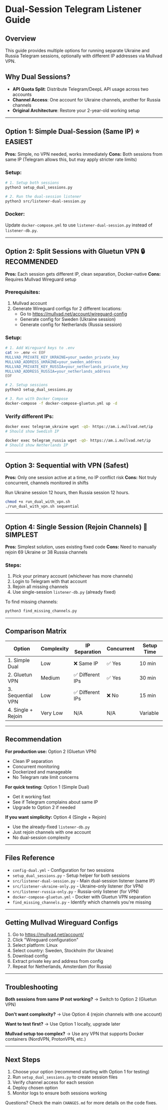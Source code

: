 # Dual-Session Telegram Listener Guide

## Overview

This guide provides multiple options for running separate Ukraine and Russia Telegram sessions, optionally with different IP addresses via Mullvad VPN.

## Why Dual Sessions?

- **API Quota Split**: Distribute Telegram/DeepL API usage across two accounts
- **Channel Access**: One account for Ukraine channels, another for Russia channels
- **Original Architecture**: Restore your 2-year-old working setup

---

## Option 1: Simple Dual-Session (Same IP) ⭐ EASIEST

**Pros:** Simple, no VPN needed, works immediately
**Cons:** Both sessions from same IP (Telegram allows this, but may apply stricter rate limits)

### Setup:
```bash
# 1. Setup both sessions
python3 setup_dual_sessions.py

# 2. Run the dual-session listener
python3 src/listener-dual-session.py
```

### Docker:
Update `docker-compose.yml` to use `listener-dual-session.py` instead of `listener-db.py`.

---

## Option 2: Split Sessions with Gluetun VPN 🔒 RECOMMENDED

**Pros:** Each session gets different IP, clean separation, Docker-native
**Cons:** Requires Mullvad Wireguard setup

### Prerequisites:
1. Mullvad account
2. Generate Wireguard configs for 2 different locations:
   - Go to https://mullvad.net/account/wireguard-config
   - Generate config for Sweden (Ukraine session)
   - Generate config for Netherlands (Russia session)

### Setup:
```bash
# 1. Add Wireguard keys to .env
cat >> .env << EOF
MULLVAD_PRIVATE_KEY_UKRAINE=your_sweden_private_key
MULLVAD_ADDRESS_UKRAINE=your_sweden_address
MULLVAD_PRIVATE_KEY_RUSSIA=your_netherlands_private_key
MULLVAD_ADDRESS_RUSSIA=your_netherlands_address
EOF

# 2. Setup sessions
python3 setup_dual_sessions.py

# 3. Run with Docker Compose
docker-compose -f docker-compose-gluetun.yml up -d
```

### Verify different IPs:
```bash
docker exec telegram_ukraine wget -qO- https://am.i.mullvad.net/ip
# Should show Swedish IP

docker exec telegram_russia wget -qO- https://am.i.mullvad.net/ip
# Should show Netherlands IP
```

---

## Option 3: Sequential with VPN (Safest)

**Pros:** Only one session active at a time, no IP conflict risk
**Cons:** Not truly concurrent, channels monitored in shifts

Run Ukraine session 12 hours, then Russia session 12 hours.

```bash
chmod +x run_dual_with_vpn.sh
./run_dual_with_vpn.sh sequential
```

---

## Option 4: Single Session (Rejoin Channels) 🔄 SIMPLEST

**Pros:** Simplest solution, uses existing fixed code
**Cons:** Need to manually rejoin 69 Ukraine or 38 Russia channels

### Steps:
1. Pick your primary account (whichever has more channels)
2. Login to Telegram with that account
3. Rejoin all missing channels
4. Use single-session `listener-db.py` (already fixed)

To find missing channels:
```bash
python3 find_missing_channels.py
```

---

## Comparison Matrix

| Option | Complexity | IP Separation | Concurrent | Setup Time |
|--------|-----------|---------------|------------|------------|
| 1. Simple Dual | Low | ❌ Same IP | ✅ Yes | 10 min |
| 2. Gluetun VPN | Medium | ✅ Different IPs | ✅ Yes | 30 min |
| 3. Sequential VPN | Low | ✅ Different IPs | ❌ No | 15 min |
| 4. Single + Rejoin | Very Low | N/A | N/A | Variable |

---

## Recommendation

**For production use:** Option 2 (Gluetun VPN)
- Clean IP separation
- Concurrent monitoring
- Dockerized and manageable
- No Telegram rate limit concerns

**For quick testing:** Option 1 (Simple Dual)
- Get it working fast
- See if Telegram complains about same IP
- Upgrade to Option 2 if needed

**If you want simplicity:** Option 4 (Single + Rejoin)
- Use the already-fixed `listener-db.py`
- Just rejoin channels with one account
- No dual-session complexity

---

## Files Reference

- `config-dual.yml` - Configuration for two sessions
- `setup_dual_sessions.py` - Setup helper for both sessions
- `src/listener-dual-session.py` - Main dual-session listener (same IP)
- `src/listener-ukraine-only.py` - Ukraine-only listener (for VPN)
- `src/listener-russia-only.py` - Russia-only listener (for VPN)
- `docker-compose-gluetun.yml` - Docker with Gluetun VPN separation
- `find_missing_channels.py` - Identify which channels you're missing

---

## Getting Mullvad Wireguard Configs

1. Go to https://mullvad.net/account/
2. Click "Wireguard configuration"
3. Select platform: Linux
4. Select country: Sweden, Stockholm (for Ukraine)
5. Download config
6. Extract private key and address from config
7. Repeat for Netherlands, Amsterdam (for Russia)

---

## Troubleshooting

**Both sessions from same IP not working?**
→ Switch to Option 2 (Gluetun VPN)

**Don't want complexity?**
→ Use Option 4 (rejoin channels with one account)

**Want to test first?**
→ Use Option 1 locally, upgrade later

**Mullvad setup too complex?**
→ Use any VPN that supports Docker containers (NordVPN, ProtonVPN, etc.)

---

## Next Steps

1. Choose your option (recommend starting with Option 1 for testing)
2. Run `setup_dual_sessions.py` to create session files
3. Verify channel access for each session
4. Deploy chosen option
5. Monitor logs to ensure both sessions working

Questions? Check the main `CHANGES.md` for more details on the code fixes.
